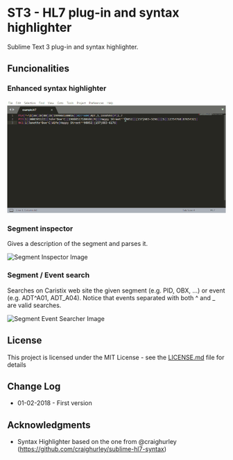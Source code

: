 # ST3 - HL7 plug-in and syntax highlighter

Sublime Text 3 plug-in and syntax highlighter.

## Funcionalities


### Enhanced syntax highlighter
![Syntax Highlighter Image](Misc/syntaxhighlighter.gif)


### Segment inspector
Gives a description of the segment and parses it.

![Segment Inspector Image](https://raw.githubusercontent.com/cdgramos/Sublime-Text-3---HL7-Plug-In/master/Misc/segmentinspector.gif)


### Segment / Event search
Searches on Caristix web site the given segment (e.g. PID, OBX, ...) or event (e.g. ADT^A01, ADT_A04). Notice that events separated with both ^ and _ are valid searches.

![Segment Event Searcher Image](https://raw.githubusercontent.com/cdgramos/Sublime-Text-3---HL7-Plug-In/master/Misc/segmenteventsearcher.gif)


## License

This project is licensed under the MIT License - see the [LICENSE.md](LICENSE.md) file for details


## Change Log

* 01-02-2018 - First version


## Acknowledgments

* Syntax Highlighter based on the one from @craighurley (https://github.com/craighurley/sublime-hl7-syntax)

